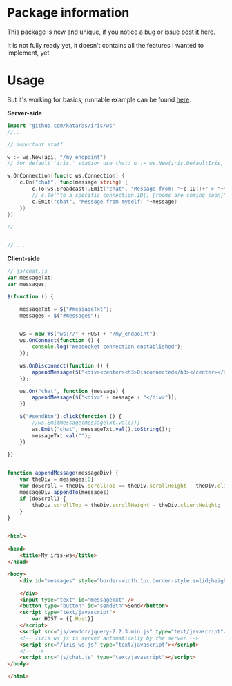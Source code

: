 # Package information

This package is new and unique, if you notice a bug or issue [post it here](https://github.com/kataras/iris/issues).

It is not fully ready yet, it doesn't contains all the features I wanted to implement, yet.

# Usage

But it's working for basics, runnable example can be found [here](https://github.com/iris-contrib/examples/tree/master/websocket_2).



**Server-side**
```go
import "github.com/kataras/iris/ws"
//...

// important staff

w := ws.New(api, "/my_endpoint")
// for default 'iris.' station use that: w := ws.New(iris.DefaultIris, "/my_endpoint")

w.OnConnection(func(c ws.Connection) {
	c.On("chat", func(message string) {
		c.To(ws.Broadcast).Emit("chat", "Message from: "+c.ID()+"-> "+message) // to all except this connection
		// c.To("to a specific connection.ID() [rooms are coming soon]").Emit...
		c.Emit("chat", "Message from myself: "+message)
	})
})

//


// ...

```

**Client-side**

```js
// js/chat.js
var messageTxt;
var messages;

$(function () {

	messageTxt = $("#messageTxt");
	messages = $("#messages");


	ws = new Ws("ws://" + HOST + "/my_endpoint");
	ws.OnConnect(function () {
		console.log("Websocket connection enstablished");
	});

	ws.OnDisconnect(function () {
		appendMessage($("<div><center><h3>Disconnected</h3></center></div>"));
	});

	ws.On("chat", function (message) {
		appendMessage($("<div>" + message + "</div>"));
	})

	$("#sendBtn").click(function () {
		//ws.EmitMessage(messageTxt.val());
		ws.Emit("chat", messageTxt.val().toString());
		messageTxt.val("");
	})

})


function appendMessage(messageDiv) {
    var theDiv = messages[0]
    var doScroll = theDiv.scrollTop == theDiv.scrollHeight - theDiv.clientHeight;
    messageDiv.appendTo(messages)
    if (doScroll) {
        theDiv.scrollTop = theDiv.scrollHeight - theDiv.clientHeight;
    }
}

```


```html

<html>

<head>
	<title>My iris-ws</title>
</head>

<body>
	<div id="messages" style="border-width:1px;border-style:solid;height:400px;width:375px;">

	</div>
	<input type="text" id="messageTxt" />
	<button type="button" id="sendBtn">Send</button>
	<script type="text/javascript">
		var HOST = {{.Host}}
	</script>
	<script src="js/vendor/jquery-2.2.3.min.js" type="text/javascript"></script>
	<!-- /iris-ws.js is served automatically by the server -->
	<script src="/iris-ws.js" type="text/javascript"></script>
	<!-- -->
	<script src="js/chat.js" type="text/javascript"></script>
</body>

</html>


```


